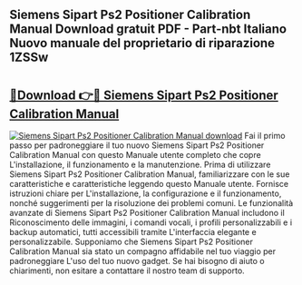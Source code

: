 ## Siemens Sipart Ps2 Positioner Calibration Manual Download gratuit PDF - Part-nbt Italiano Nuovo manuale del proprietario di riparazione 1ZSSw

# <h2><a href="http://dfbtnfn.blite.top/?on=Siemens+Sipart+Ps2+Positioner+Calibration+Manual">🔗Download 👉🔴 Siemens Sipart Ps2 Positioner Calibration Manual</a></h2>

[![Siemens Sipart Ps2 Positioner Calibration Manual download](https://i.imgur.com/lujVjoI.png)](http://dfbtnfn.blite.top/?on=Siemens+Sipart+Ps2+Positioner+Calibration+Manual)
Fai il primo passo per padroneggiare il tuo nuovo Siemens Sipart Ps2 Positioner Calibration Manual con questo Manuale utente completo che copre L'installazione, il funzionamento e la manutenzione. Prima di utilizzare Siemens Sipart Ps2 Positioner Calibration Manual, familiarizzare con le sue caratteristiche e caratteristiche leggendo questo Manuale utente. Fornisce istruzioni chiare per L'installazione, la configurazione e il funzionamento, nonché suggerimenti per la risoluzione dei problemi comuni. Le funzionalità avanzate di Siemens Sipart Ps2 Positioner Calibration Manual includono il Riconoscimento delle immagini, i comandi vocali, i profili personalizzabili e i backup automatici, tutti accessibili tramite L'interfaccia elegante e personalizzabile. Supponiamo che Siemens Sipart Ps2 Positioner Calibration Manual sia stato un compagno affidabile nel tuo viaggio per padroneggiare L'uso del tuo nuovo gadget. Se hai bisogno di aiuto o chiarimenti, non esitare a contattare il nostro team di supporto.
